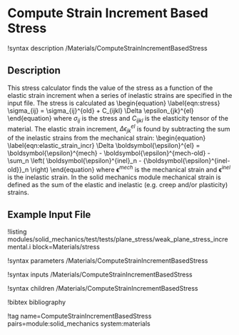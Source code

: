 # Compute Strain Increment Based Stress

!syntax description /Materials/ComputeStrainIncrementBasedStress

## Description

This stress calculator finds the value of the stress as a function of the elastic
strain increment when a series of inelastic strains are specified in the input file.
The stress is calculated as
\begin{equation}
  \label{eqn:stress}
  \sigma_{ij} = \sigma_{ij}^{old} + C_{ijkl} \Delta \epsilon_{jk}^{el}
\end{equation}
where $\sigma_{ij}$ is the stress and $C_{ijkl}$ is the elasticity tensor of the
material.
The elastic strain increment, $\Delta \epsilon_{jk}^{el}$ is found by subtracting
the sum of the inelastic strains from the mechanical strain:
\begin{equation}
  \label{eqn:elastic_strain_incr}
  \Delta \boldsymbol{\epsilon}^{el} = \boldsymbol{\epsilon}^{mech} - \boldsymbol{\epsilon}^{mech-old}
      - \sum_n \left( \boldsymbol{\epsilon}^{inel}_n - {\boldsymbol{\epsilon}^{inel-old}}_n \right)
\end{equation}
where $\boldsymbol{\epsilon}^{mech}$ is the mechanical strain and
$\boldsymbol{\epsilon}^{inel}$ is the inelastic strain.
In the solid mechanics module mechanical strain is defined as the sum of the
elastic and inelastic (e.g. creep and/or plasticity) strains.

## Example Input File

!listing modules/solid_mechanics/test/tests/plane_stress/weak_plane_stress_incremental.i block=Materials/stress

!syntax parameters /Materials/ComputeStrainIncrementBasedStress

!syntax inputs /Materials/ComputeStrainIncrementBasedStress

!syntax children /Materials/ComputeStrainIncrementBasedStress

!bibtex bibliography

!tag name=ComputeStrainIncrementBasedStress pairs=module:solid_mechanics system:materials
